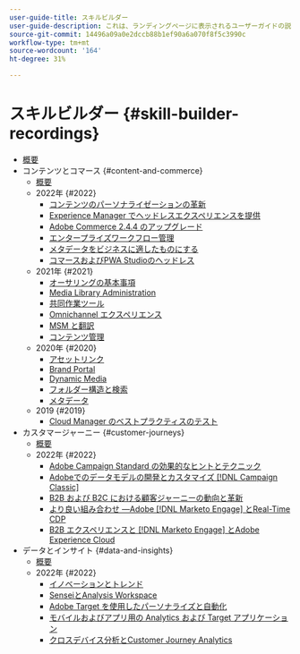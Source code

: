 ```yaml
---
user-guide-title: スキルビルダー
user-guide-description: これは、ランディングページに表示されるユーザーガイドの説明です。
source-git-commit: 14496a09a0e2dccb88b1ef90a6a070f8f5c3990c
workflow-type: tm+mt
source-wordcount: '164'
ht-degree: 31%

---
```



# スキルビルダー {#skill-builder-recordings}

+ [概要](overview.md)
+ コンテンツとコマース {#content-and-commerce}
   + [概要](content-and-commerce/overview.md)
   + 2022年 {#2022}
      + [コンテンツのパーソナライゼーションの革新](content-and-commerce/2022/content-perosonalization.md)
      + [ Experience Manager でヘッドレスエクスペリエンスを提供](content-and-commerce/2022/headless.md)
      + [Adobe Commerce 2.4.4 のアップグレード](content-and-commerce/2022/commerce-upgrade.md)
      + [エンタープライズワークフロー管理](content-and-commerce/2022/workflow.md)
      + [メタデータをビジネスに適したものにする](content-and-commerce/2022/metadata.md)
      + [コマースおよびPWA Studioのヘッドレス](content-and-commerce/2022/headless-pwa.md)
   + 2021年 {#2021}
      + [オーサリングの基本事項](content-and-commerce/2021/authoring-fundamentals.md)
      + [Media Library Administration](content-and-commerce/2021/media-library-administration.md)
      + [共同作業ツール](content-and-commerce/2021/collaboration-tools.md)
      + [Omnichannel エクスペリエンス](content-and-commerce/2021/omnichannel-experiences.md)
      + [MSM と翻訳](content-and-commerce/2021/multi-site-management-web-translation.md)
      + [コンテンツ管理](content-and-commerce/2021/traditional-headless-content-management.md)
   + 2020年 {#2020}
      + [アセットリンク](content-and-commerce/2020/asset-link.md)
      + [Brand Portal](content-and-commerce/2020/brand-portal.md)
      + [Dynamic Media](content-and-commerce/2020/dynamic-media.md)
      + [フォルダー構造と検索](content-and-commerce/2020/folder-structure-search.md)
      + [メタデータ](content-and-commerce/2020/metadata.md)
   + 2019 {#2019}
      + [Cloud Manager のベストプラクティスのテスト](content-and-commerce/2019/cloud-manager-testing.md)
+ カスタマージャーニー {#customer-journeys}
   + [概要](customer-journeys/overview.md)
   + 2022年 {#2022}
      + [Adobe Campaign Standard の効果的なヒントとテクニック](customer-journeys/2022/tips-and-tricks.md)
      + [Adobeでのデータモデルの開発とカスタマイズ [!DNL Campaign Classic]](customer-journeys/2022/data-models.md)
      + [B2B および B2C における顧客ジャーニーの動向と革新](customer-journeys/2022/keynote.md)
      + [より良い組み合わせ —Adobe [!DNL Marketo Engage] とReal-Time CDP](customer-journeys/2022/b2b-campaigns.md)
      + [B2B エクスペリエンスと [!DNL Marketo Engage] とAdobe Experience Cloud](customer-journeys/2022/b2b-experiences.md)
+ データとインサイト {#data-and-insights}
   + [概要](data-and-insights/overview.md)
   + 2022年 {#2022}
      + [イノベーションとトレンド](data-and-insights/2022/innovations.md)
      + [SenseiとAnalysis Workspace](data-and-insights/2022/sensei.md)
      + [Adobe Target を使用したパーソナライズと自動化](data-and-insights/2022/personalize.md)
      + [モバイルおよびアプリ用の Analytics および Target アプリケーション](data-and-insights/2022/mobile-and-apps.md)
      + [クロスデバイス分析とCustomer Journey Analytics](data-and-insights/2022/cross-device-analytics.md)

<!--    + [Adobe Campaign Classic V7 vs V8](customer-journeys/2022/classic-v7-vs-v8.md) -->
